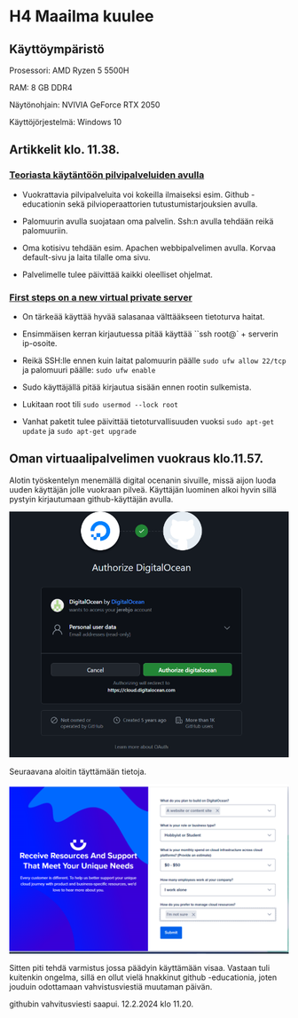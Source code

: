 # H4 Maailma kuulee

## Käyttöympäristö

Prosessori: AMD Ryzen 5 5500H

RAM: 8 GB DDR4

Näytönohjain: NVIVIA GeForce RTX 2050

Käyttöjörjestelmä: Windows 10

## Artikkelit klo. 11.38.

### [Teoriasta käytäntöön pilvipalveluiden avulla](https://susannalehto.fi/2022/teoriasta-kaytantoon-pilvipalvelimen-avulla-h4/)

- Vuokrattavia pilvipalveluita voi kokeilla ilmaiseksi esim. Github -educationin sekä pilvioperaattorien tutustumistarjouksien avulla.

- Palomuurin avulla suojataan oma palvelin. Ssh:n avulla tehdään reikä palomuuriin.

- Oma kotisivu tehdään esim. Apachen webbipalvelimen avulla. Korvaa default-sivu ja laita tilalle oma sivu.

- Palvelimelle tulee päivittää kaikki oleelliset ohjelmat.

### [First steps on a new virtual private server](https://terokarvinen.com/2017/first-steps-on-a-new-virtual-private-server-an-example-on-digitalocean/)

- On tärkeää käyttää hyvää salasanaa välttääkseen tietoturva haitat.

- Ensimmäisen kerran kirjautuessa pitää käyttää ``ssh root@` + serverin ip-osoite.

- Reikä SSH:lle ennen kuin laitat palomuurin päälle  `sudo ufw allow 22/tcp` ja palomuuri päälle: `sudo ufw enable`

- Sudo käyttäjällä pitää kirjautua sisään ennen rootin sulkemista.

- Lukitaan root tili `sudo usermod --lock root`

- Vanhat paketit tulee päivittää tietoturvallisuuden vuoksi `sudo apt-get update` ja `sudo apt-get upgrade`

## Oman virtuaalipalvelimen vuokraus klo.11.57.

Alotin työskentelyn menemällä digital ocenanin sivuille, missä aijon luoda uuden käyttäjän jolle vuokraan pilveä. Käyttäjän luominen alkoi hyvin sillä pystyin kirjautumaan github-käyttäjän avulla.

![digigit](Photos/digigit.png)

Seuraavana aloitin täyttämään tietoja. 

![info](Photos/infoa.png)

Sitten piti tehdä varmistus jossa päädyin käyttämään visaa. Vastaan tuli kuitenkin ongelma, sillä en ollut vielä hnakkinut github -educationia, joten jouduin odottamaan vahvistusviestiä muutaman päivän.

githubin vahvitusviesti saapui. 12.2.2024 klo 11.20.



